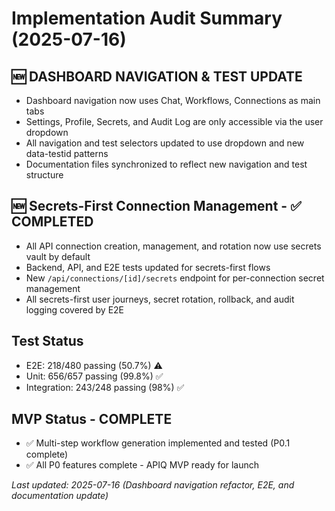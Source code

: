 # Implementation Audit Summary (2025-07-16)

## 🆕 DASHBOARD NAVIGATION & TEST UPDATE
- Dashboard navigation now uses Chat, Workflows, Connections as main tabs
- Settings, Profile, Secrets, and Audit Log are only accessible via the user dropdown
- All navigation and test selectors updated to use dropdown and new data-testid patterns
- Documentation files synchronized to reflect new navigation and test structure

## 🆕 Secrets-First Connection Management - ✅ COMPLETED
- All API connection creation, management, and rotation now use secrets vault by default
- Backend, API, and E2E tests updated for secrets-first flows
- New `/api/connections/[id]/secrets` endpoint for per-connection secret management
- All secrets-first user journeys, secret rotation, rollback, and audit logging covered by E2E

## Test Status
- E2E: 218/480 passing (50.7%) ⚠️
- Unit: 656/657 passing (99.8%) ✅
- Integration: 243/248 passing (98%) ✅

## MVP Status - COMPLETE
- ✅ Multi-step workflow generation implemented and tested (P0.1 complete)
- ✅ All P0 features complete - APIQ MVP ready for launch

_Last updated: 2025-07-16 (Dashboard navigation refactor, E2E, and documentation update)_ 